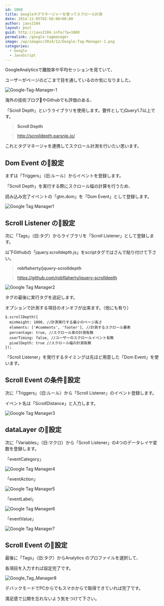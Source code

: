 ```yaml
---
id: 1068
title: Googleタグマネージャーを使ってスクロール計測
date: 2014-12-05T02:58:08+00:00
author: jaxx2104
layout: post
guid: http://jaxx2104.info/?p=1068
permalink: /google-tagmanager
image: /wp/images/2014/12/Google-Tag-Manager-1.png
categories:
  - Google
  - JavaScript
---
```

GoogleAnalyticsで離脱率や平均セッションを見ていて、
  
ユーザーがページのどこまで目を通しているのか気になりました。

<img src="/images/2014/12/Google-Tag-Manager-1.png" alt="Google-Tag-Manager-1" class="img-rounded img-responsive aligncenter size-full wp-image-1072" />

海外の技術ブログやGithubでも評価のある、
  
「Scroll Depth」というライブラリを使用します。要件としてjQuery1.7以上です。

> **Scroll Depth**
  
> <a href="http://scrolldepth.parsnip.io/" title="http://scrolldepth.parsnip.io/" target="_blank">http://scrolldepth.parsnip.io/</a> 

これとタグマネージャを連携してスクロール計測を行いたい思います。

<!--more-->

## Dom Event の設定

まずは「Triggers」（旧:ルール）からイベントを登録します。
  
「Scroll Depth」を実行する際にスクロール幅の計算を行うため、
  
読み込み完了イベントの「gtm.dom」を「Dom Event」として登録します。

<img src="/images/2014/12/Google-Tag-Manager1-800x419.png" alt="Google Tag Manager1" class="img-rounded img-responsive aligncenter size-large wp-image-1079" srcset="/images/2014/12/Google-Tag-Manager1-800x419.png 800w, /images/2014/12/Google-Tag-Manager1-572x300.png 572w, /images/2014/12/Google-Tag-Manager1.png 967w" sizes="(max-width: 800px) 100vw, 800px" />

## Scroll Listener の設定

次に「Tags」（旧:タグ）からライブラリを「Scroll Listener」として登録します。
  
以下Githubの「jquery.scrolldepth.js」をscriptタグではさんで貼り付けて下さい。

> **robflaherty/jquery-scrolldepth**
  
> <a href="https://github.com/robflaherty/jquery-scrolldepth" title="https://github.com/robflaherty/jquery-scrolldepth" target="_blank">https://github.com/robflaherty/jquery-scrolldepth</a> 

<img src="/images/2014/12/Google-Tag-Manager2-800x733.png" alt="Google Tag Manager2" class="img-rounded img-responsive aligncenter size-large wp-image-1087" srcset="/images/2014/12/Google-Tag-Manager2-800x733.png 800w, /images/2014/12/Google-Tag-Manager2-600x549.png 600w, /images/2014/12/Google-Tag-Manager2.png 969w" sizes="(max-width: 800px) 100vw, 800px" />

タグの最後に実行タグを追記します。
  
オプションで計測する項目のオンオフが出来ます。（他にも有り）

```
$.scrollDepth({
  minHeight: 1000, //計測実行する最小のページ高さ
  elements: ['#comments', 'footer'], //計測するスクロール要素
  percentage: true, //スクロール率の計測有無
  userTiming: false, //ユーザーのスクロールイベント有無
  pixelDepth: true //スクロール幅の計測有無
});
```

「Scroll Listener」を発行するタイミングは先ほど用意した「Dom Event」を使います。

## Scroll Event の条件設定

次に「Triggers」（旧:ルール）から「Scroll Listener」のイベント登録します。
  
イベント名は「ScrollDistance」と入力します。

<img src="/images/2014/12/Google-Tag-Manager3-800x418.png" alt="Google Tag Manager3" class="img-rounded img-responsive aligncenter size-large wp-image-1092" srcset="/images/2014/12/Google-Tag-Manager3-800x418.png 800w, /images/2014/12/Google-Tag-Manager3-600x313.png 600w, /images/2014/12/Google-Tag-Manager3.png 968w" sizes="(max-width: 800px) 100vw, 800px" />

## dataLayer の設定

次に「Variables」（旧:マクロ）から「Scroll Listener」の4つのデータレイヤ変数を登録します。

「eventCategory」

<img src="/images/2014/12/Google-Tag-Manager4-800x514.png" alt="Google Tag Manager4" class="img-rounded img-responsive aligncenter size-large wp-image-1093" srcset="/images/2014/12/Google-Tag-Manager4-800x514.png 800w, /images/2014/12/Google-Tag-Manager4-600x386.png 600w, /images/2014/12/Google-Tag-Manager4.png 971w" sizes="(max-width: 800px) 100vw, 800px" />

「eventAction」

<img src="/images/2014/12/Google-Tag-Manager5-800x514.png" alt="Google Tag Manager5" class="img-rounded img-responsive aligncenter size-large wp-image-1094" srcset="/images/2014/12/Google-Tag-Manager5-800x514.png 800w, /images/2014/12/Google-Tag-Manager5-600x385.png 600w, /images/2014/12/Google-Tag-Manager5.png 970w" sizes="(max-width: 800px) 100vw, 800px" />

「eventLabel」

<img src="/images/2014/12/Google-Tag-Manager6-800x515.png" alt="Google Tag Manager6" class="img-rounded img-responsive aligncenter size-large wp-image-1095" srcset="/images/2014/12/Google-Tag-Manager6-800x515.png 800w, /images/2014/12/Google-Tag-Manager6-600x386.png 600w, /images/2014/12/Google-Tag-Manager6.png 968w" sizes="(max-width: 800px) 100vw, 800px" />

「eventValue」

<img src="/images/2014/12/Google-Tag-Manager7-800x513.png" alt="Google Tag Manager7" class="img-rounded img-responsive aligncenter size-large wp-image-1097" srcset="/images/2014/12/Google-Tag-Manager7-800x513.png 800w, /images/2014/12/Google-Tag-Manager7-600x385.png 600w, /images/2014/12/Google-Tag-Manager7.png 969w" sizes="(max-width: 800px) 100vw, 800px" />

## Scroll Event の設定

最後に「Tags」（旧:タグ）からAnalytics のプロファイルを選択して、
  
各項目を入力すれば設定完了です。

<img src="/images/2014/12/Google_Tag_Manager8-800x1093.png" alt="Google_Tag_Manager8" class="img-rounded img-responsive aligncenter size-large wp-image-1100" srcset="/images/2014/12/Google_Tag_Manager8-800x1093.png 800w, /images/2014/12/Google_Tag_Manager8-600x819.png 600w, /images/2014/12/Google_Tag_Manager8.png 969w" sizes="(max-width: 800px) 100vw, 800px" />

デバックモードでPCからでもスマホからで取得できていれば完了です。
  
満足感で公開を忘れないよう気をつけて下さい。